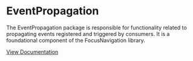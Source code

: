 # EventPropagation

The EventPropagation package is responsible for functionality related to propagating events registered and triggered by consumers. It is a foundational component of the FocusNavigation library.

[View Documentation](https://roblox.github.io/focus-navigation-internal/api-reference/event-propagation/)

